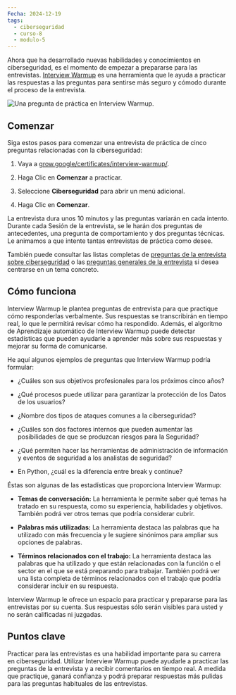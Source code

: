 ```yaml
---
Fecha: 2024-12-19
tags:
  - ciberseguridad
  - curso-8
  - modulo-5
---
```

Ahora que ha desarrollado nuevas habilidades y conocimientos en ciberseguridad, es el momento de empezar a prepararse para las entrevistas. [Interview Warmup](https://grow.google/certificates/interview-warmup/) es una herramienta que le ayuda a practicar las respuestas a las preguntas para sentirse más seguro y cómodo durante el proceso de la entrevista.

![Una pregunta de práctica en Interview Warmup.](https://d3c33hcgiwev3.cloudfront.net/imageAssetProxy.v1/nHNvIzTuSAW608JFrSQg0Q_5343511faf954912a7d34dd9578a13f1_CS_R-194_Interview-warmup.png?expiry=1734825600000&hmac=WfMkkhS4eN45ALkgD46dA4iKSDyA_uuAAr_sQFvS8mc)

## Comenzar

Siga estos pasos para comenzar una entrevista de práctica de cinco preguntas relacionadas con la ciberseguridad:

1. Vaya a [grow.google/certificates/interview-warmup/](https://grow.google/certificates/interview-warmup/).

2. Haga Clic en **Comenzar** a practicar.

3. Seleccione **Ciberseguridad** para abrir un menú adicional.

4. Haga Clic en **Comenzar**.

La entrevista dura unos 10 minutos y las preguntas variarán en cada intento. Durante cada Sesión de la entrevista, se le harán dos preguntas de antecedentes, una pregunta de comportamiento y dos preguntas técnicas. Le animamos a que intente tantas entrevistas de práctica como desee.

También puede consultar las listas completas de [preguntas de la entrevista sobre ciberseguridad](https://grow.google/certificates/interview-warmup/category/cybersecurity/) o las [preguntas generales de la entrevista](https://grow.google/certificates/interview-warmup/category/general/all-questions/) si desea centrarse en un tema concreto.

## Cómo funciona

Interview Warmup le plantea preguntas de entrevista para que practique cómo responderlas verbalmente. Sus respuestas se transcribirán en tiempo real, lo que le permitirá revisar cómo ha respondido. Además, el algoritmo de Aprendizaje automático de Interview Warmup puede detectar estadísticas que pueden ayudarle a aprender más sobre sus respuestas y mejorar su forma de comunicarse.

He aquí algunos ejemplos de preguntas que Interview Warmup podría formular:

- ¿Cuáles son sus objetivos profesionales para los próximos cinco años?

- ¿Qué procesos puede utilizar para garantizar la protección de los Datos de los usuarios?

- ¿Nombre dos tipos de ataques comunes a la ciberseguridad?

- ¿Cuáles son dos factores internos que pueden aumentar las posibilidades de que se produzcan riesgos para la Seguridad?

- ¿Qué permiten hacer las herramientas de administración de información y eventos de seguridad a los analistas de seguridad?

- En Python, ¿cuál es la diferencia entre break y continue?

Éstas son algunas de las estadísticas que proporciona Interview Warmup:

- **Temas de conversación:** La herramienta le permite saber qué temas ha tratado en su respuesta, como su experiencia, habilidades y objetivos. También podrá ver otros temas que podría considerar cubrir.

- **Palabras más utilizadas:** La herramienta destaca las palabras que ha utilizado con más frecuencia y le sugiere sinónimos para ampliar sus opciones de palabras.

- **Términos relacionados con el trabajo:** La herramienta destaca las palabras que ha utilizado y que están relacionadas con la función o el sector en el que se está preparando para trabajar. También podrá ver una lista completa de términos relacionados con el trabajo que podría considerar incluir en su respuesta.

Interview Warmup le ofrece un espacio para practicar y prepararse para las entrevistas por su cuenta. Sus respuestas sólo serán visibles para usted y no serán calificadas ni juzgadas.

## Puntos clave

Practicar para las entrevistas es una habilidad importante para su carrera en ciberseguridad. Utilizar Interview Warmup puede ayudarle a practicar las preguntas de la entrevista y a recibir comentarios en tiempo real. A medida que practique, ganará confianza y podrá preparar respuestas más pulidas para las preguntas habituales de las entrevistas.